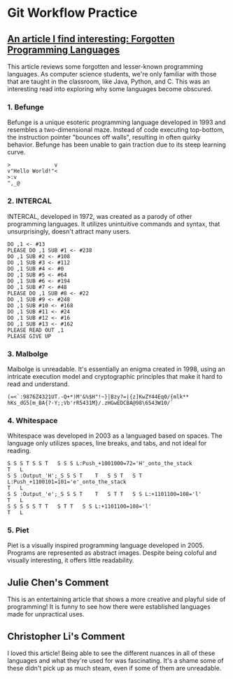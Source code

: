 # Git Workflow Practice
## [An article I find interesting: Forgotten Programming Languages](https://dev.to/idurar/unearthing-the-forgotten-lesser-known-and-unused-programming-languages-4fdn)

This article reviews some forgotten and lesser-known programming languages. As computer science students, we're only familiar with those that are taught in the classroom, like Java, Python, and C. This was an interesting read into exploring why some languages become obscured.

### 1. Befunge
Befunge is a unique esoteric programming language developed in 1993 and resembles a two-dimensional maze. Instead of code executing top-bottom, the instruction pointer "bounces off walls", resulting in often quirky behavior. Befunge has been unable to gain traction due to its steep learning curve.
```
>              v
v"Hello World!"<
>:v
^,_@

```
### 2. INTERCAL
INTERCAL, developed in 1972, was created as a parody of other programming languages. It utilizes unintuitive commands and syntax, that unsurprisingly, doesn't attract many users.

```
DO ,1 <- #13
PLEASE DO ,1 SUB #1 <- #238
DO ,1 SUB #2 <- #108
DO ,1 SUB #3 <- #112
DO ,1 SUB #4 <- #0
DO ,1 SUB #5 <- #64
DO ,1 SUB #6 <- #194
DO ,1 SUB #7 <- #48
PLEASE DO ,1 SUB #8 <- #22
DO ,1 SUB #9 <- #248
DO ,1 SUB #10 <- #168
DO ,1 SUB #11 <- #24
DO ,1 SUB #12 <- #16
DO ,1 SUB #13 <- #162
PLEASE READ OUT ,1
PLEASE GIVE UP
```
### 3. Malbolge
Malbolge is unreadable. It's essentially an enigma created in 1998, using an intricate execution model and cryptographic principles that make it hard to read and understand.

```
(=<`:9876Z4321UT.-Q+*)M'&%$H"!~}|Bzy?=|{z]KwZY44Eq0/{mlk**
hKs_dG5[m_BA{?-Y;;Vb'rR5431M}/.zHGwEDCBA@98\6543W10/`
```
### 4. Whitespace
Whitespace was developed in 2003 as a languaged based on spaces. The language only utilizes spaces, line breaks, and tabs, and not ideal for reading.
```
S S S T S S T   S S S L:Push_+1001000=72='H'_onto_the_stack
T   L
S S :Output_'H';_S S S T    T   S S T   S T L:Push_+1100101=101='e'_onto_the_stack
T   L
S S :Output_'e';_S S S T    T   S T T   S S L:+1101100=108='l'
T   L
S S S S S T T   S T T   S S L:+1101100=108='l'
T   L
```
### 5.  Piet
Piet is a visually inspired programming language developed in 2005. Programs are represented as abstract images. Despite being coloful and visually interesting, it offers little readability.      

## Julie Chen's Comment
This is an entertaining article that shows a more creative and playful side of programming! It is funny to see how there were established languages made for unpractical uses.

## Christopher Li's Comment
I loved this article! Being able to see the different nuances in all of these languages and what they're used for was fascinating. It's a shame some of these didn't pick up as much steam, even if some of them are unreadable.
